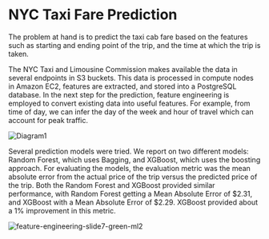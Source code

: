 # NYC Taxi Fare Prediction

The problem at hand is to predict the taxi cab fare based on the features such as starting and ending point of the trip, and the time at which the trip is taken. 

The NYC Taxi and Limousine Commission makes available the data in several endpoints in S3 buckets. This data is processed in compute nodes in Amazon EC2, features are extracted, and stored into a PostgreSQL database.  In the next step for the prediction, feature engineering is employed to convert existing data into useful features. For example, from time of day, we can infer the day of the week and hour of travel which can account for peak traffic.  

![Diagram1](C:\Users\Ravichandran\PycharmProjects\NYCTaxiFarePrediction\Diagram1-1.png)

Several prediction models were tried. We report on two different models: Random Forest, which uses Bagging, and XGBoost, which uses the boosting approach. For evaluating the models, the evaluation metric was the mean absolute error from the actual price of the trip versus the predicted price of the trip. Both the Random Forest and XGBoost provided similar performance, with Random Forest getting a Mean Absolute Error of $2.31, and XGBoost with a Mean Absolute Error of $2.29. XGBoost provided about a 1% improvement in this metric. 



![feature-engineering-slide7-green-ml2](C:\Users\Ravichandran\Downloads\feature-engineering-slide7-green-ml2.png)
